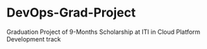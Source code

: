 # DevOps-Grad-Project
Graduation Project of 9-Months Scholarship at ITI in Cloud Platform Development track 

